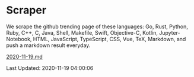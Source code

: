 # Scraper

We scrape the github trending page of these languages: Go, Rust, Python, Ruby, C++, C, Java, Shell, Makefile, Swift, Objective-C, Kotlin, Jupyter-Notebook, HTML, JavaScript, TypeScript, CSS, Vue, TeX, Markdown, and push a markdown result everyday.

[2020-11-19.md](https://github.com/yangwenmai/github-trending-backup/blob/master/2020-11-19.md)

Last Updated: 2020-11-19 04:00:06